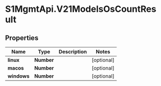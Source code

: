 # S1MgmtApi.V21ModelsOsCountResult

## Properties
Name | Type | Description | Notes
------------ | ------------- | ------------- | -------------
**linux** | **Number** |  | [optional] 
**macos** | **Number** |  | [optional] 
**windows** | **Number** |  | [optional] 



